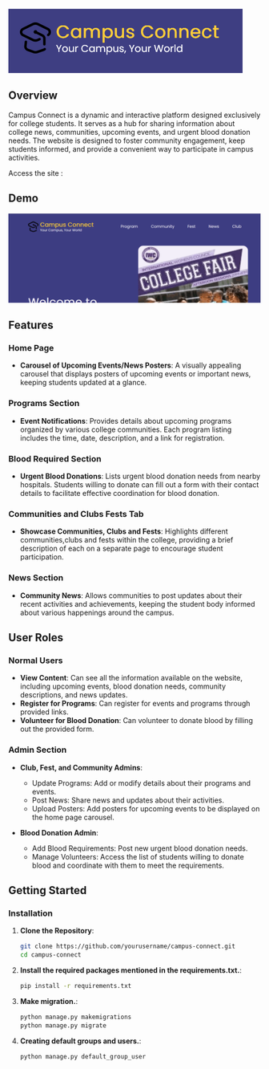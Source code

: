 ![Campus Connect](screenshots/logo.png)

## Overview

Campus Connect is a dynamic and interactive platform designed exclusively for college students. It serves as a hub for sharing information about college news, communities, upcoming events, and urgent blood donation needs. The website is designed to foster community engagement, keep students informed, and provide a convenient way to participate in campus activities.

Access the site :

## Demo
![Campus Connect](screenshots/user_inteface.gif)

## Features

### Home Page
- **Carousel of Upcoming Events/News Posters**: A visually appealing carousel that displays posters of upcoming events or important news, keeping students updated at a glance.

### Programs Section
- **Event Notifications**: Provides details about upcoming programs organized by various college communities. Each program listing includes the time, date, description, and a link for registration.

### Blood Required Section
- **Urgent Blood Donations**: Lists urgent blood donation needs from nearby hospitals. Students willing to donate can fill out a form with their contact details to facilitate effective coordination for blood donation.

### Communities and Clubs Fests Tab
- **Showcase Communities, Clubs and Fests**: Highlights different communities,clubs and fests within the college, providing a brief description of each on a separate page to encourage student participation.

### News Section
- **Community News**: Allows communities to post updates about their recent activities and achievements, keeping the student body informed about various happenings around the campus.

## User Roles

### Normal Users
- **View Content**: Can see all the information available on the website, including upcoming events, blood donation needs, community descriptions, and news updates.
- **Register for Programs**: Can register for events and programs through provided links.
- **Volunteer for Blood Donation**: Can volunteer to donate blood by filling out the provided form.

### Admin Section
- **Club, Fest, and Community Admins**:
  - Update Programs: Add or modify details about their programs and events.
  - Post News: Share news and updates about their activities.
  - Upload Posters: Add posters for upcoming events to be displayed on the home page carousel.

- **Blood Donation Admin**:
  - Add Blood Requirements: Post new urgent blood donation needs.
  - Manage Volunteers: Access the list of students willing to donate blood and coordinate with them to meet the requirements.

## Getting Started

### Installation

1. **Clone the Repository**:
   ```bash
   git clone https://github.com/yourusername/campus-connect.git
   cd campus-connect
   
2. **Install the required packages mentioned in the requirements.txt.**:

    ```bash
    pip install -r requirements.txt 
    ```

    
3. **Make migration.**:

    ```bash
    python manage.py makemigrations
    python manage.py migrate
    ```

4. **Creating default groups and users.**:

    ```bash
    python manage.py default_group_user
    ```

